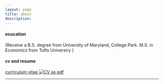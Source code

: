 ```yaml
---
layout: page
title: about
description:
---
```


#### <a name="education"></a>ecucation
{Receive a B.S. degree from University of Maryland, College Park.
M.S. in Economics from Tufts Universiry }


#### <a name="cvandresume"></a>cv and resume
[curriculum vitae ![CV as pdf](icons16/pdf-icon.png)](https://github.com/zhaolululv/zhaolululv.github.io/blob/master/Resume_Lujin_Zhao.pdf)

---



